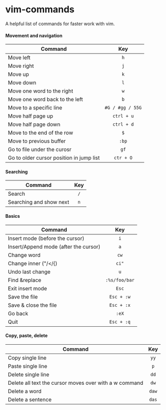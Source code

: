 # vim-commands
A helpful list of commands for faster work with vim.

#### Movement and navigation


| Command                                  | Key              |
| -----------------------------------------| :-:              |
| Move left                                | `h`              |
| Move right                               | `j`              |
| Move up                                  | `k`              |
| Move down                                | `l`              |
| Move one word to the right               | `w`              |
| Move one word back to the left           | `b`              |
| Move to a specific line                  | `#G / #gg / 55G` |
| Move half page up                        | `ctrl + u`       |
| Move half page down                      | `ctrl + d`       |
| Move to the end of the row               | `$`              |
| Move to previous buffer                  | `:bp`            |
| Go to file under the curosr              | `gf`             |
| Go to older cursor position in jump list | `ctr + O`        |

#### Searching

| Command                 | Key |
| ----------------------- | :-: |
| Search                  | `/` |
| Searching and show next | `n` |

#### Basics

| Command                               |      Key      |
| ------------------------------------- | :-----------: |
| Insert mode (before the cursor)       |      `i`      |
| Insert/Append mode (after the cursor) |      `a`      |
| Change word                           |     `cw`      |
| Change inner ("/</{)                  |     `ci"`     |
| Undo last change                      |      `u`      |
| Find &replace                         | `:%s/foo/bar` |
| Exit insert mode                      |     `Esc`     |
| Save the file                         |  `Esc + :w`   |
| Save & close the file                 |  `Esc + :x`   |
| Go back                               |     `:eX`     |
| Quit                                  |  `Esc + :q`   |


#### Copy, paste, delete

| Command                                                | Key   |
| ------------------------------------------------------ | :---: |
| Copy single line                                       | `yy`  |
| Paste single line                                      | `p`   |
| Delete single line                                     | `dd`  |
| Delete all text the cursor moves over with a w command | `dw`  |
| Delete a word                                          | `daw` |
| Delete a sentence                                      | `das` |     
